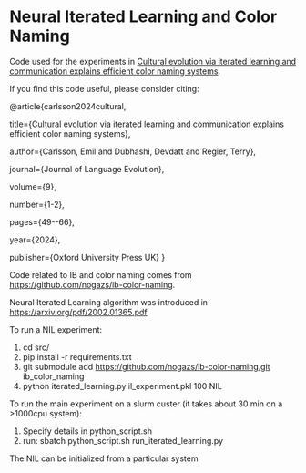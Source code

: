 # Neural Iterated Learning and Color Naming

Code used for the experiments in [Cultural evolution via iterated learning and communication explains efficient color naming systems](https://academic.oup.com/jole/article/9/1-2/49/7907230).

If you find this code useful, please consider citing: 

@article{carlsson2024cultural,

  title={Cultural evolution via iterated learning and communication explains efficient color naming systems},
  
  author={Carlsson, Emil and Dubhashi, Devdatt and Regier, Terry},
  
  journal={Journal of Language Evolution},
  
  volume={9},
  
  number={1-2},
  
  pages={49--66},
  
  year={2024},
  
  publisher={Oxford University Press UK}
}

Code related to IB and color naming comes from https://github.com/nogazs/ib-color-naming.

Neural Iterated Learning algorithm was introduced in https://arxiv.org/pdf/2002.01365.pdf


To run a NIL experiment:
1. cd src/
2. pip install -r requirements.txt
3. git submodule add https://github.com/nogazs/ib-color-naming.git ib_color_naming
4. python iterated_learning.py il_experiment.pkl 100 NIL

To run the main experiment on a slurm custer (it takes about 30 min on a >1000cpu system):
1. Specify details in python_script.sh
2. run: sbatch python_script.sh run_iterated_learning.py


The NIL can be initialized from a particular system 
